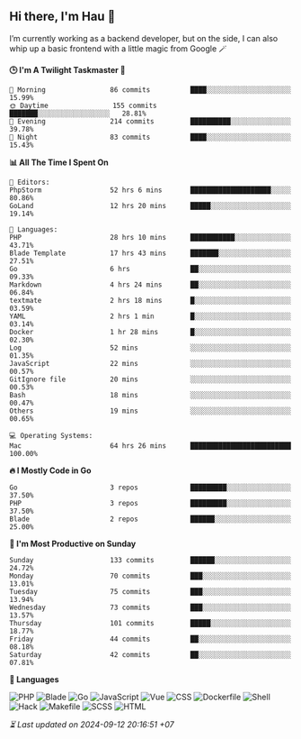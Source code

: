 ## Hi there, I'm Hau 👋
I’m currently working as a backend developer, but on the side, I can also whip up a basic frontend with a little magic from Google 🪄

<!--START_SECTION:readme-stats-->
**🕒 I'm A Twilight Taskmaster 🌆**

```text
🌅 Morning                86 commits          ████░░░░░░░░░░░░░░░░░░░░░   15.99%
🌞 Daytime                155 commits         ███████░░░░░░░░░░░░░░░░░░   28.81%
🌆 Evening                214 commits         ██████████░░░░░░░░░░░░░░░   39.78%
🌙 Night                  83 commits          ████░░░░░░░░░░░░░░░░░░░░░   15.43%
```

**📊 All The Time I Spent On**

```text
📝 Editors:
PhpStorm                 52 hrs 6 mins       ████████████████████░░░░░   80.86%
GoLand                   12 hrs 20 mins      █████░░░░░░░░░░░░░░░░░░░░   19.14%

💬 Languages:
PHP                      28 hrs 10 mins      ███████████░░░░░░░░░░░░░░   43.71%
Blade Template           17 hrs 43 mins      ███████░░░░░░░░░░░░░░░░░░   27.51%
Go                       6 hrs               ██░░░░░░░░░░░░░░░░░░░░░░░   09.33%
Markdown                 4 hrs 24 mins       ██░░░░░░░░░░░░░░░░░░░░░░░   06.84%
textmate                 2 hrs 18 mins       █░░░░░░░░░░░░░░░░░░░░░░░░   03.59%
YAML                     2 hrs 1 min         █░░░░░░░░░░░░░░░░░░░░░░░░   03.14%
Docker                   1 hr 28 mins        █░░░░░░░░░░░░░░░░░░░░░░░░   02.30%
Log                      52 mins             ░░░░░░░░░░░░░░░░░░░░░░░░░   01.35%
JavaScript               22 mins             ░░░░░░░░░░░░░░░░░░░░░░░░░   00.57%
GitIgnore file           20 mins             ░░░░░░░░░░░░░░░░░░░░░░░░░   00.53%
Bash                     18 mins             ░░░░░░░░░░░░░░░░░░░░░░░░░   00.47%
Others                   19 mins             ░░░░░░░░░░░░░░░░░░░░░░░░░   00.65%

💻 Operating Systems:
Mac                      64 hrs 26 mins      █████████████████████████   100.00%
```

**🔥 I Mostly Code in Go**

```text
Go                       3 repos             █████████░░░░░░░░░░░░░░░░   37.50%
PHP                      3 repos             █████████░░░░░░░░░░░░░░░░   37.50%
Blade                    2 repos             ██████░░░░░░░░░░░░░░░░░░░   25.00%
```

**📅 I'm Most Productive on Sunday**

```text
Sunday                   133 commits         ██████░░░░░░░░░░░░░░░░░░░   24.72%
Monday                   70 commits          ███░░░░░░░░░░░░░░░░░░░░░░   13.01%
Tuesday                  75 commits          ███░░░░░░░░░░░░░░░░░░░░░░   13.94%
Wednesday                73 commits          ███░░░░░░░░░░░░░░░░░░░░░░   13.57%
Thursday                 101 commits         █████░░░░░░░░░░░░░░░░░░░░   18.77%
Friday                   44 commits          ██░░░░░░░░░░░░░░░░░░░░░░░   08.18%
Saturday                 42 commits          ██░░░░░░░░░░░░░░░░░░░░░░░   07.81%
```

**💬 Languages**

![PHP](https://img.shields.io/badge/PHP-66.75%25-4F5D95?&logo=PHP&labelColor=151b23)
![Blade](https://img.shields.io/badge/Blade-26.22%25-f7523f?&logo=Blade&labelColor=151b23)
![Go](https://img.shields.io/badge/Go-03.04%25-00ADD8?&logo=Go&labelColor=151b23)
![JavaScript](https://img.shields.io/badge/JavaScript-02.16%25-f1e05a?&logo=JavaScript&labelColor=151b23)
![Vue](https://img.shields.io/badge/Vue-01.25%25-41b883?&logo=Vue&labelColor=151b23)
![CSS](https://img.shields.io/badge/CSS-00.21%25-563d7c?&logo=CSS&labelColor=151b23)
![Dockerfile](https://img.shields.io/badge/Dockerfile-00.12%25-384d54?&logo=Dockerfile&labelColor=151b23)
![Shell](https://img.shields.io/badge/Shell-00.09%25-89e051?&logo=Shell&labelColor=151b23)
![Hack](https://img.shields.io/badge/Hack-00.07%25-878787?&logo=Hack&labelColor=151b23)
![Makefile](https://img.shields.io/badge/Makefile-00.04%25-427819?&logo=Makefile&labelColor=151b23)
![SCSS](https://img.shields.io/badge/SCSS-00.02%25-c6538c?&logo=SCSS&labelColor=151b23)
![HTML](https://img.shields.io/badge/HTML-00.02%25-e34c26?&logo=HTML&labelColor=151b23)




*⏳ Last updated on 2024-09-12 20:16:51 +07*
<!--END_SECTION:readme-stats-->
